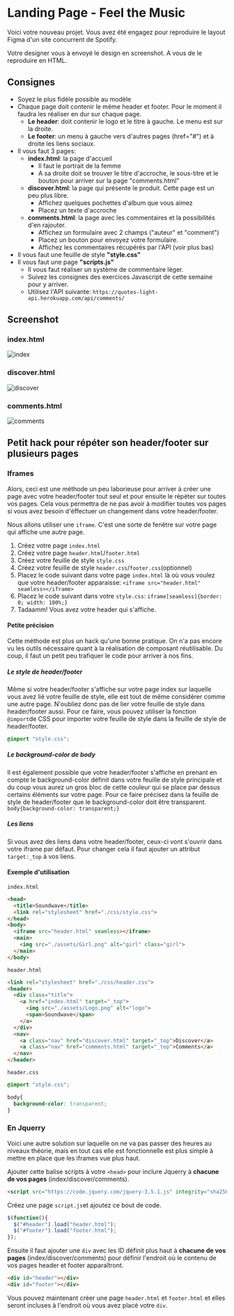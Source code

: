 # Landing Page - Feel the Music

Voici votre nouveau projet. Vous avez été engagez pour reproduire le layout Figma d'un site concurrent de Spotify.

Votre designer vous à envoyé le design en screenshot. A vous de le reproduire en HTML.

## Consignes

* Soyez le plus fidèle possible au modèle
* Chaque page doit contenir le même header et footer. Pour le moment il faudra les réaliser en dur sur chaque page. 
  * **Le header**: doit contenir le logo et le titre à gauche. Le menu est sur la droite.
  * **Le footer**: un menu à gauche vers d'autres pages (href="#") et à droite les liens sociaux.
* Il vous faut 3 pages: 
  * **index.html**: la page d'accueil
    * Il faut le portrait de la femme
    * A sa droite doit se trouver le titre d'accroche, le sous-titre et le bouton pour arriver sur la page "comments.html"
  * **discover.html**: la page qui présente le produit. Cette page est un peu plus libre.
    * Affichez quelques pochettes d'album que vous aimez
    * Placez un texte d'accroche
  * **comments.html**: la page avec les commentaires et la possibilités d'en rajouter.
    * Affichez un formulaire avec 2 champs ("auteur" et "comment")
    * Placez un bouton pour envoyez votre formulaire.
    * Affichez les commentaires récupérés par l'API (voir plus bas) 
* Il vous faut une feuille de style **"style.css"**
* Il vous faut une page **"scripts.js"**
  * Il vous faut réaliser un système de commentaire léger. 
  * Suivez les consignes des exercices Javascript de cette semaine pour y arriver.
  * Utilisez l'API suivante: `https://quotes-light-api.herokuapp.com/api/comments/`

## Screenshot

### index.html

![index](../../Img/index.png)

### discover.html

![discover](../../Img/discover.png)

### comments.html

![comments](../../Img/comment.png)

## Petit hack pour répéter son header/footer sur plusieurs pages

### Iframes

Alors, ceci est une méthode un peu laborieuse pour arriver à créer une page avec votre header/footer tout seul et pour ensuite le répéter sur toutes vos pages. Cela vous permettra de ne pas avoir à modifier toutes vos pages si vous avez besoin d'éffectuer un changement dans votre header/footer.

Nous allons utiliser une `iframe`. C'est une sorte de fenêtre sur votre page qui affiche une autre page. 

1. Créez votre page `index.html`
2. Créez votre page `header.html`/`footer.html`
3. Créez votre feuille de style `style.css`
4. Créez votre feuille de style `header.css`/`footer.css`(optionnel)
5. Placez le code suivant dans votre page `index.html` là où vous voulez que votre header/footer apparaisse: `<iframe src="header.html" seamless></iframe>`
6. Placez le code suivant dans votre `style.css`: `iframe[seamless]{border: 0; width: 100%;}`
7. Tadaamm! Vous avez votre header qui s'affiche.

#### Petite précision

Cette méthode est plus un hack qu'une bonne pratique. On n'a pas encore vu les outils nécessaire quant à la réalisation de composant réutilisable. Du coup, il faut un petit peu trafiquer le code pour arriver à nos fins.

##### Le style de header/footer

Même si votre header/footer s'affiche sur votre page index sur laquelle vous avez lié votre feuille de style, elle est tout de même considérer comme une autre page. N'oubliez donc pas  de lier votre feuille de style dans header/footer aussi. Pour ce faire, vous pouvez utiliser la fonction `@import`de CSS pour importer votre feuille de style dans la feuille de style de header/footer.

```css
@import "style.css";
```

##### Le background-color de body

Il est également possible que votre header/footer s'affiche en prenant en compte le background-color définit dans votre feuille de style principale et du coup vous aurez un gros bloc de cette couleur qui se place par dessus certains éléments sur votre page. Pour ce faire précisez dans la feuille de style de header/footer que le background-color doit être transparent. `body{background-color: transparent;}`

##### Les liens

Si vous avez des liens dans votre header/footer, ceux-ci vont s'ouvrir dans votre iframe par défaut. Pour changer cela il faut ajouter un attribut `target:_top` à vos liens.

#### Exemple d'utilisation

`index.html`

```html
<head>
  <title>Soundwave</title>
  <link rel="stylesheet" href="./css/style.css">
</head>
<body>
  <iframe src="header.html" seamless></iframe>
  <main>
    <img src="./assets/Girl.png" alt="girl" class="girl">
  </main>
</body>
```

`header.html`

```html
<link rel="stylesheet" href="./css/header.css">
<header>
  <div class="title">
    <a href="index.html" target="_top">
      <img src="./assets/Logo.png" alt="logo">
      <span>Soundwave</span>
    </a>
  </div>
  <nav>
    <a class="nav" href="discover.html" target="_top">Discover</a>
    <a class="nav" href="comments.html" target="_top">Comments</a>
  </nav>
</header>
```

`header.css`

```css
@import "style.css";

body{
  background-color: transparent;
}
```

### En Jquerry

Voici une autre solution sur laquelle on ne va pas passer des heures au niveaux théorie, mais en tout cas elle est fonctionnelle est plus simple à mettre en place que les iframes vue plus haut.

Ajouter cette balise scripts à votre `<head>` pour inclure Jquerry à **chacune de vos pages** (index/discover/comments).

```html
<script src="https://code.jquery.com/jquery-3.5.1.js" integrity="sha256-QWo7LDvxbWT2tbbQ97B53yJnYU3WhH/C8ycbRAkjPDc=" crosso
```

Créez une page `script.js`et ajoutez ce bout de code.

```js
$(function(){
  $("#header").load("header.html"); 
  $("#footer").load("footer.html"); 
});
```

Ensuite il faut ajouter une `div` avec les ID définit plus haut à **chacune de vos pages** (index/discover/comments) pour définir l'endroit où le contenu de vos pages header et footer apparaîtront.

```html
<div id="header"></div>
<div id="footer"></div>
```

Vous pouvez maintenant créer une page `header.html` et `footer.html` et elles seront incluses à l'endroit où vous avez placé votre `div`.
